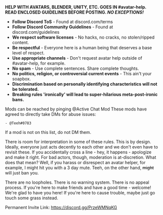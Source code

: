 __**HELP WITH AVATARS, BLENDER, UNITY, ETC. GOES IN #avatar-help.**__
__**READ ENCLOSED GUIDELINES BEFORE POSTING. *NO EXCEPTIONS!***__

- **Follow Discord ToS** - Found at discord.com/terms
- **Follow Discord Community Guidelines** - Found at discord.com/guidelines
- **We respect software licenses** - No hacks, no cracks, no stolen/ripped content.
- **Be respectful** - Everyone here is a human being that deserves a base level of respect.
- **Use appropriate channels** - Don't request avatar help outside of #avatar-help, for example.
- **No spam** - Use complete sentences. Share complete thoughts.
- **No politics, religion, or controversial current events** - This ain't your soapbox.
- **Discrimination based on personally identifying characteristics will not be tolerated.**
- **Breaking rules 'ironically' will lead to super-hilarious meta-post-ironic bans.**

Mods can be reached by pinging @Active Chat Mod
These mods have agreed to directly take DMs for abuse issues:

    - @Teeh#0783

If a mod is not on this list, do not DM them.

There is room for interpretation in some of these rules. This is by design. Ideally, everyone just acts decently to each other and we don't even have to revisit these. If you accidentally cross a line - hey, it happens - apologize and make it right. For bad actors, though, moderation is at-discretion. What does that mean? Well, if you harass or disrespect an avatar helper, for example, I might hit you with a 3 day mute. Teeh, on the other hand, ~~might~~ will just ban you.

There are no loopholes. There is no warning system. There is no appeal process.
If you're here to make friends and have a good time - welcome! We're glad to have you here!
If you're here to cause trouble, maybe just go touch some grass instead.

Permanent Invite Link: https://discord.gg/PrzeWMNqKG

